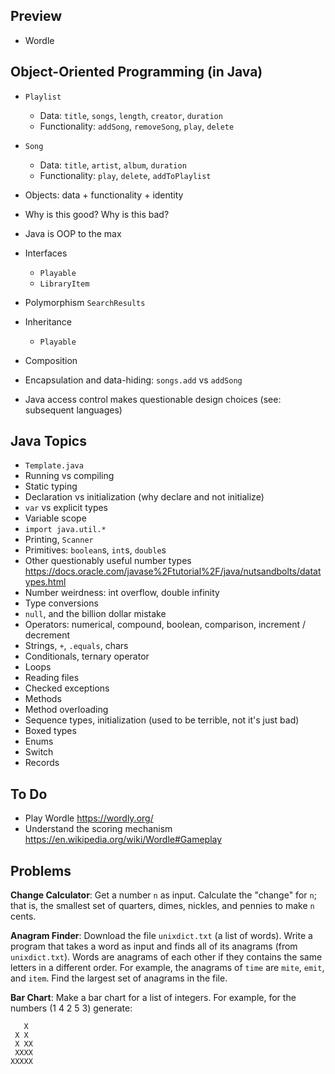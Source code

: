 ## Preview

- Wordle

## Object-Oriented Programming (in Java)

- `Playlist`
  - Data: `title`, `songs`, `length`, `creator`, `duration`
  - Functionality: `addSong`, `removeSong`, `play`, `delete`

- `Song`
  - Data: `title`, `artist`, `album`, `duration`
  - Functionality: `play`, `delete`, `addToPlaylist`

- Objects: data + functionality + identity
- Why is this good? Why is this bad?
- Java is OOP to the max

- Interfaces
  - `Playable`
  - `LibraryItem`

- Polymorphism `SearchResults`

- Inheritance
  - `Playable`

- Composition
- Encapsulation and data-hiding: `songs.add` vs `addSong`
- Java access control makes questionable design choices (see: subsequent languages)

## Java Topics

- `Template.java`
- Running vs compiling
- Static typing
- Declaration vs initialization (why declare and not initialize)
- `var` vs explicit types
- Variable scope
- `import java.util.*`
- Printing, `Scanner`
- Primitives: `boolean`s, `int`s, `double`s
- Other questionably useful number types https://docs.oracle.com/javase%2Ftutorial%2F/java/nutsandbolts/datatypes.html
- Number weirdness: int overflow, double infinity
- Type conversions
- `null`, and the billion dollar mistake
- Operators: numerical, compound, boolean, comparison, increment / decrement
- Strings, `+`, `.equals`, chars
- Conditionals, ternary operator
- Loops
- Reading files
- Checked exceptions
- Methods
- Method overloading
- Sequence types, initialization (used to be terrible, not it's just bad)
- Boxed types
- Enums
- Switch
- Records

## To Do

- Play Wordle https://wordly.org/
- Understand the scoring mechanism https://en.wikipedia.org/wiki/Wordle#Gameplay

## Problems

**Change Calculator**: Get a number `n` as input. Calculate the "change" for `n`; that is, the smallest set of quarters, dimes, nickles, and pennies to make `n` cents.

**Anagram Finder**: Download the file `unixdict.txt` (a list of words). Write a program that takes a word as input and finds all of its anagrams (from `unixdict.txt`). Words are anagrams of each other if they contains the same letters in a different order. For example, the anagrams of `time` are `mite`, `emit`, and `item`. Find the largest set of anagrams in the file.

**Bar Chart**: Make a bar chart for a list of integers. For example, for the numbers (1 4 2 5 3) generate:

```
   X
 X X
 X XX
 XXXX
XXXXX
```
